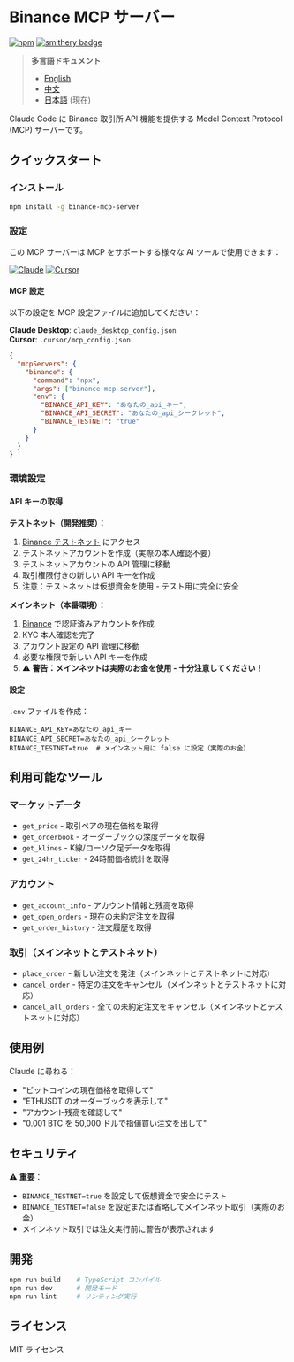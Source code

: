 # Binance MCP サーバー

[![npm](https://img.shields.io/npm/dt/binance-mcp-server?logo=npm)](https://www.npmjs.com/package/binance-mcp-server)
[![smithery badge](https://smithery.ai/badge/@ethancod1ng/binance-mcp-server)](https://smithery.ai/server/@ethancod1ng/binance-mcp-server)

> **多言語ドキュメント**
> - [English](README.md)
> - [中文](README_zh.md)
> - [日本語](README_ja.md) (現在)

Claude Code に Binance 取引所 API 機能を提供する Model Context Protocol (MCP) サーバーです。

## クイックスタート

### インストール

```bash
npm install -g binance-mcp-server
```

### 設定

この MCP サーバーは MCP をサポートする様々な AI ツールで使用できます：

[![Claude](https://img.shields.io/badge/Claude-FF6B35?style=for-the-badge&logo=anthropic&logoColor=white)](https://claude.ai)
[![Cursor](https://img.shields.io/badge/Cursor-000000?style=for-the-badge&logo=cursor&logoColor=white)](https://cursor.sh)

#### MCP 設定

以下の設定を MCP 設定ファイルに追加してください：

**Claude Desktop**: `claude_desktop_config.json`  
**Cursor**: `.cursor/mcp_config.json`

```json
{
  "mcpServers": {
    "binance": {
      "command": "npx",
      "args": ["binance-mcp-server"],
      "env": {
        "BINANCE_API_KEY": "あなたの_api_キー",
        "BINANCE_API_SECRET": "あなたの_api_シークレット",
        "BINANCE_TESTNET": "true"
      }
    }
  }
}
```

### 環境設定

#### API キーの取得

**テストネット（開発推奨）：**
1. [Binance テストネット](https://testnet.binance.vision/) にアクセス
2. テストネットアカウントを作成（実際の本人確認不要）
3. テストネットアカウントの API 管理に移動
4. 取引権限付きの新しい API キーを作成
5. 注意：テストネットは仮想資金を使用 - テスト用に完全に安全

**メインネット（本番環境）：**
1. [Binance](https://www.binance.com/) で認証済みアカウントを作成
2. KYC 本人確認を完了
3. アカウント設定の API 管理に移動
4. 必要な権限で新しい API キーを作成
5. ⚠️ **警告：メインネットは実際のお金を使用 - 十分注意してください！**

#### 設定

`.env` ファイルを作成：
```env
BINANCE_API_KEY=あなたの_api_キー
BINANCE_API_SECRET=あなたの_api_シークレット
BINANCE_TESTNET=true  # メインネット用に false に設定（実際のお金）
```

## 利用可能なツール

### マーケットデータ
- `get_price` - 取引ペアの現在価格を取得
- `get_orderbook` - オーダーブックの深度データを取得
- `get_klines` - K線/ローソク足データを取得
- `get_24hr_ticker` - 24時間価格統計を取得

### アカウント
- `get_account_info` - アカウント情報と残高を取得
- `get_open_orders` - 現在の未約定注文を取得
- `get_order_history` - 注文履歴を取得

### 取引（メインネットとテストネット）
- `place_order` - 新しい注文を発注（メインネットとテストネットに対応）
- `cancel_order` - 特定の注文をキャンセル（メインネットとテストネットに対応）
- `cancel_all_orders` - 全ての未約定注文をキャンセル（メインネットとテストネットに対応）

## 使用例

Claude に尋ねる：
- "ビットコインの現在価格を取得して"
- "ETHUSDT のオーダーブックを表示して"
- "アカウント残高を確認して"
- "0.001 BTC を 50,000 ドルで指値買い注文を出して"

## セキュリティ

⚠️ **重要**：
- `BINANCE_TESTNET=true` を設定して仮想資金で安全にテスト
- `BINANCE_TESTNET=false` を設定または省略してメインネット取引（実際のお金）
- メインネット取引では注文実行前に警告が表示されます

## 開発

```bash
npm run build    # TypeScript コンパイル
npm run dev      # 開発モード
npm run lint     # リンティング実行
```

## ライセンス

MIT ライセンス